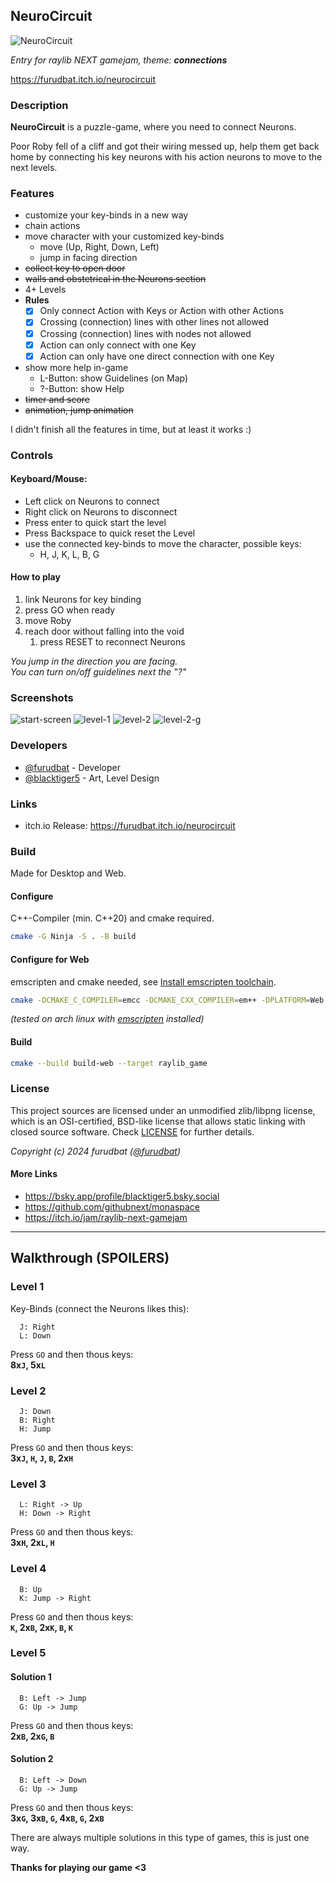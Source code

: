 ## NeuroCircuit

![NeuroCircuit](img/Banner.png "NeuroCircuit")

_Entry for raylib NEXT gamejam, theme: **connections**_

https://furudbat.itch.io/neurocircuit

### Description

**NeuroCircuit** is a puzzle-game, where you need to connect Neurons.

Poor Roby fell of a cliff and got their wiring messed up, 
help them get back home by connecting his key neurons with his action neurons to move to the next levels.

### Features

 - customize your key-binds in a new way
 - chain actions
 - move character with your customized key-binds
   - move (Up, Right, Down, Left)
   - jump in facing direction
 - ~~collect key to open door~~
 - ~~walls and obstetrical in the Neurons section~~
 - 4+ Levels
 - **Rules**
   - [x] Only connect Action with Keys or Action with other Actions
   - [x] Crossing (connection) lines with other lines not allowed
   - [x] Crossing (connection) lines with nodes not allowed
   - [x] Action can only connect with one Key
   - [x] Action can only have one direct connection with one Key
 - show more help in-game
   - L-Button: show Guidelines (on Map)
   - ?-Button: show Help
 - ~~timer and score~~
 - ~~animation, jump animation~~

I didn't finish all the features in time, but at least it works :)

### Controls

#### Keyboard/Mouse:

 - Left click on Neurons to connect
 - Right click on Neurons to disconnect
 - Press enter to quick start the level
 - Press Backspace to quick reset the Level
 - use the connected key-binds to move the character, possible keys:
   - H, J, K, L, B, G

#### How to play

1. link Neurons for key binding
2. press GO when ready
3. move Roby
4. reach door without falling into the void
   1. press RESET to reconnect Neurons

_You jump in the direction you are facing._  
_You can turn on/off guidelines next the "?"_

### Screenshots

![start-screen](screenshots/screenshot000.png "Start Screen")
![level-1](screenshots/screenshot001.png "Level 1")
![level-2](screenshots/screenshot002.png "Level 2")
![level-2-g](screenshots/screenrec001.gif "Level 2 GIF")

### Developers

 - [@furudbat](https://twitter.com/furudbat) - Developer
 - [@blacktiger5](https://twitter.com/blacktiger5_) - Art, Level Design

### Links

 - itch.io Release: https://furudbat.itch.io/neurocircuit

### Build

Made for Desktop and Web.

#### Configure

C++-Compiler (min. C++20) and cmake required.

```bash
cmake -G Ninja -S . -B build
```

#### Configure for Web

emscripten and cmake needed, see [Install emscripten toolchain](https://github.com/raysan5/raylib/wiki/Working-for-Web-(HTML5)#1-install-emscripten-toolchain).

```bash
cmake -DCMAKE_C_COMPILER=emcc -DCMAKE_CXX_COMPILER=em++ -DPLATFORM=Web -DCMAKE_BUILD_TYPE=MinSizeRel -G Ninja -S build-web
```
_(tested on arch linux with [emscripten](https://archlinux.org/packages/extra/x86_64/emscripten/) installed)_

#### Build

```bash
cmake --build build-web --target raylib_game
```

### License

This project sources are licensed under an unmodified zlib/libpng license, which is an OSI-certified, BSD-like license that allows static linking with closed source software. Check [LICENSE](LICENSE) for further details.

*Copyright (c) 2024 furudbat ([@furudbat](https://twitter.com/furudbat))*

#### More Links

- https://bsky.app/profile/blacktiger5.bsky.social
- https://github.com/githubnext/monaspace
- https://itch.io/jam/raylib-next-gamejam

---


## Walkthrough (SPOILERS)

### Level 1

Key-Binds (connect the Neurons likes this):

      J: Right 
      L: Down
Press `GO` and then thous keys:  
**8x`J`, 5x`L`**

### Level 2

      J: Down
      B: Right
      H: Jump
Press `GO` and then thous keys:  
**3x`J`, `H`, `J`, `B`, 2x`H`**

### Level 3

      L: Right -> Up
      H: Down -> Right
Press `GO` and then thous keys:  
**3x`H`, 2x`L`, `H`**

### Level 4

      B: Up
      K: Jump -> Right
Press `GO` and then thous keys:  
**`K`, 2x`B`, 2x`K`, `B`, `K`**

### Level 5

#### Solution 1
      B: Left -> Jump
      G: Up -> Jump
Press `GO` and then thous keys:  
**2x`B`, 2x`G`, `B`**

#### Solution 2
      B: Left -> Down
      G: Up -> Jump
Press `GO` and then thous keys:  
**3x`G`, 3x`B`, `G`, 4x`B`, `G`, 2x`B`**


There are always multiple solutions in this type of games, this is just one way.



**Thanks for playing our game <3**